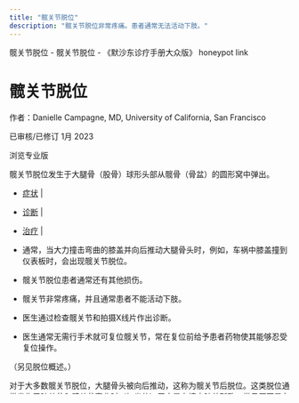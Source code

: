 ```yaml
---
title: "髋关节脱位"
description: "髋关节脱位非常疼痛。患者通常无法活动下肢。"
---
```


﻿髋关节脱位 \- 髋关节脱位 \- 《默沙东诊疗手册大众版》 honeypot link

# 髋关节脱位

作者：Danielle Campagne, MD, University of California, San Francisco

已审核/已修订 1月 2023

浏览专业版

髋关节脱位发生于大腿骨（股骨）球形头部从髋骨（骨盆）的圆形窝中弹出。

- [症状](#症状_v13967764_zh) \|
- [诊断](#诊断_v13967770_zh) \|
- [治疗](#治疗_v13967777_zh) \|

- 通常，当大力撞击弯曲的膝盖并向后推动大腿骨头时，例如，车祸中膝盖撞到仪表板时，会出现髋关节脱位。

- 髋关节脱位患者通常还有其他损伤。

- 髋关节非常疼痛，并且通常患者不能活动下肢。

- 医生通过检查髋关节和拍摄X线片作出诊断。

- 医生通常无需行手术就可复位髋关节，常在复位前给予患者药物使其能够忍受复位操作。


（另见脱位概述。）

对于大多数髋关节脱位，大腿骨头被向后推动，这称为髋关节后脱位。这类脱位通常发生于膝关节和髋关节弯曲时（如坐位）巨大暴力撞击膝盖所致。常见原因是车祸中膝盖撞击到汽车仪表盘。髋关节脱位也可能发生于高处（如梯子）坠落或参加有身体接触运动（如足球和橄榄球）。对于老年人，更小的暴力即可导致髋关节脱位。

导致髋关节脱位的暴力通常也会引起其他损伤。例如，因坠落或运动损伤导致髋关节脱位时，可能还有骨盆、膝盖或下肢骨折，以及背部或头部损伤。

髋关节脱位时，可能会出现骨折，并且坐骨神经（见坐骨神经痛）等神经可能受损。大腿骨头的血供可能被中断，从而导致骨组织死亡（称为骨坏死）。

人工髋关节同样可能脱位。它有时在伤后脱位，但当患者正在进行日常活动时，甚至在交叉双腿时，也会发生。

## 髋关节脱位的症状

髋关节脱位非常疼痛。患者通常无法活动下肢。

当股骨向后脱位，患肢出现短缩并转向内侧。

若股骨向前脱位，患肢转向外侧。患肢也会短缩但不如后脱位明显。

若有神经损伤，部分足和踝关节可能感到麻木。

## 髋关节脱位的诊断

- X 射线检查


如果患者认为有髋关节脱位，应保持不动。患者应被送往急诊室，通常用救护车。

医生通常在查体后发现关节脱位。拍 X 光片确诊并查看有无骨折。

## 髋关节脱位的治疗

- 运用手法将髋关节复位

- 可能需要短时间卧床休息或制动

- 物理疗法


如果髋关节脱位是唯一的损伤或最严重的损伤，医生应尽快将髋关节放回原位（称为复位）。任何延迟都会增加骨组织坏死的风险。手术不是必须的。

髋关节复位前，应给予患者镇静剂（通常经静脉）、止痛药和肌松药，但可能仍保持清醒。或者进行全身麻醉（让患者失去知觉）或在脊髓周围注射麻醉剂让患者腰部以下麻木。

可以使用几种手法中的一种将髋关节复位。有一种复位方法（Captain Morgan 手法）通常是让患者面朝上躺在地板上放置的一块硬板上。患者的髋部用床单或带子固定住，医生轻轻地弯曲患者的膝盖，并将其活动至髋关节上方。然后，医生将自己膝盖置于患者膝盖下方，从膝盖下方向上抬，同时向下推动脚踝。

### 减少髋关节脱位：摩根船长手法

|     |
| --- |
| 这种复位方法通常是让患者面朝上躺在地板上放置的一块硬板上。患者的髋部用床单或带子固定住，医生轻轻地弯曲患者的膝盖，并将其活动至髋关节上方。然后，医生将自己膝盖置于患者膝盖下方，从膝盖下方向上抬，同时向下推动脚踝。<br> |

复位后，行计算机断层扫描 (CT) 检查是否有骨折以及关节中是否有任何骨头或软骨的碎片或碎块。如果发现任何碎片或碎块，医生会咨询骨科医生是否需要手术。

如无骨折、碎片或碎块，会让大部分髋关节前脱位的患者在回家后拄拐杖。告诉患者他们的受伤侧脚可以接触地板——例如，为了帮助保持平衡——但脚不能负重。

需要骨科医生进行随访访视。在骨科医生允许前，不应让脚负重。

大部分人可在大约 1 周后无需拐杖行走。某些类型脱位的患者可能需要更长时间使用拐杖，或极少情况下永久使用。

不推荐卧床休息，因为会增加并发症如血栓的风险。

如果有其他损伤，则需要手术修复。

患者在行髋关节脱位手术后，理疗师通常会立即对患者的关节进行轻度训练（称为被动训练），有时会使用持续性被动运动器。



版权所有 © 2024
Merck & Co., Inc., Rahway, NJ, USA 及其附属公司。保留所有权利。

- 关于
- 免责声明

版权所有© 2024Merck & Co., Inc., Rahway, NJ, USA 及其附属公司。保留所有权利。

|     |     |
| --- | --- |
|  |  |